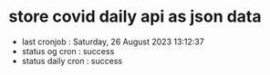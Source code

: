 # store covid daily api as json data

- last cronjob : Saturday, 26 August 2023 13:12:37
- status og cron : success
- status daily cron : success
      
      